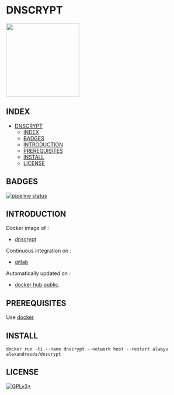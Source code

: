 # DNSCRYPT

<img src="https://dnscrypt.info/_nuxt/img/dnscrypt.cd47d19.png" width="200" height="200"/>

## INDEX

- [DNSCRYPT](#dnscrypt)
  - [INDEX](#index)
  - [BADGES](#badges)
  - [INTRODUCTION](#introduction)
  - [PREREQUISITES](#prerequisites)
  - [INSTALL](#install)
  - [LICENSE](#license)

## BADGES

[![pipeline status](https://gitlab.com/oda-alexandre/dnscrypt/badges/master/pipeline.svg)](https://gitlab.com/oda-alexandre/dnscrypt/commits/master)

## INTRODUCTION

Docker image of :

- [dnscrypt](https://www.dnscrypt.org/)

Continuous integration on :

- [gitlab](https://gitlab.com/oda-alexandre/dnscrypt/pipelines)

Automatically updated on :

- [docker hub public](https://hub.docker.com/r/alexandreoda/dnscrypt/).

## PREREQUISITES

Use [docker](https://www.docker.com)

## INSTALL

```docker run -ti --name dnscrypt --network host --restart always alexandreoda/dnscrypt```

## LICENSE

[![GPLv3+](http://gplv3.fsf.org/gplv3-127x51.png)](https://gitlab.com/oda-alexandre/dnscrypt/blob/master/LICENSE)
